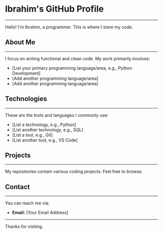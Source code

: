 # Ibrahim's GitHub Profile

---

Hello! I'm Ibrahim, a programmer. This is where I store my code.

## About Me

---

I focus on writing functional and clean code. My work primarily involves:

* [List your primary programming language/area, e.g., Python Development]
* [Add another programming language/area]
* [Add another programming language/area]

## Technologies

---

These are the tools and languages I commonly use:

* [List a technology, e.g., Python]
* [List another technology, e.g., SQL]
* [List a tool, e.g., Git]
* [List another tool, e.g., VS Code]

## Projects

---

My repositories contain various coding projects. Feel free to browse.

## Contact

---

You can reach me via:

* **Email:** [Your Email Address]

---

Thanks for visiting.
